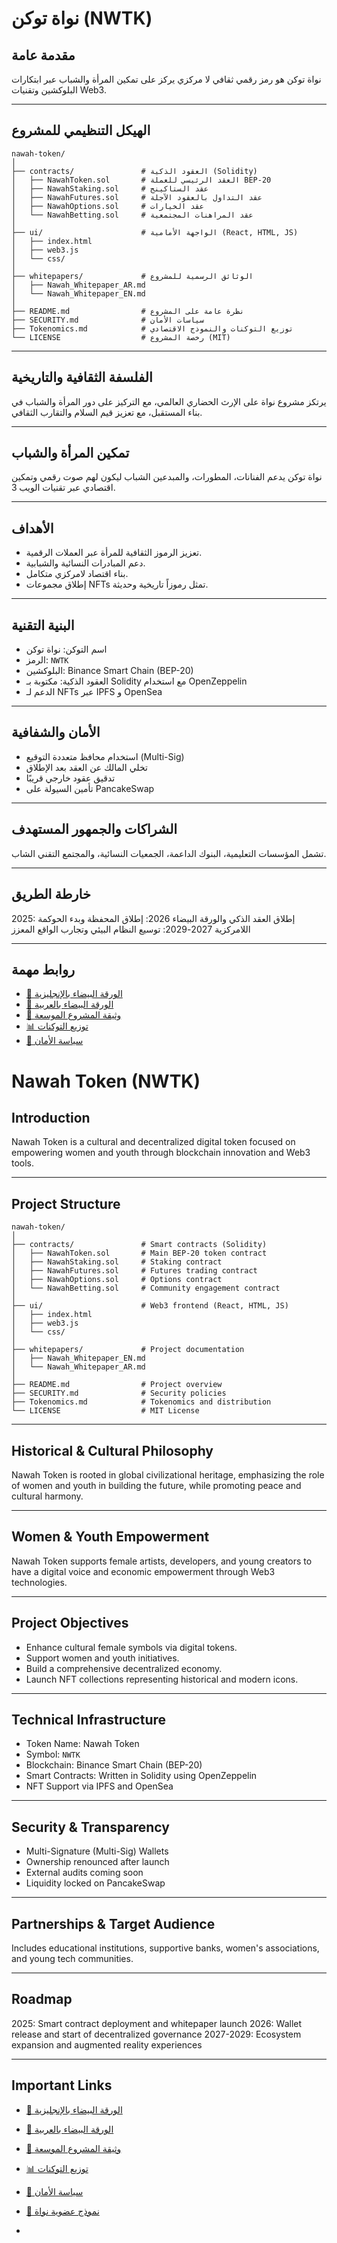 

# نواة توكن (NWTK)

## مقدمة عامة

نواة توكن هو رمز رقمي ثقافي لا مركزي يركز على تمكين المرأة والشباب عبر ابتكارات البلوكشين وتقنيات  Web3.

---

## الهيكل التنظيمي للمشروع

```plaintext
nawah-token/
│
├── contracts/               # العقود الذكية (Solidity)
│   ├── NawahToken.sol       # العقد الرئيسي للعملة BEP-20
│   ├── NawahStaking.sol     # عقد الستاكينج
│   ├── NawahFutures.sol     # عقد التداول بالعقود الآجلة
│   ├── NawahOptions.sol     # عقد الخيارات
│   └── NawahBetting.sol     # عقد المراهنات المجتمعية
│
├── ui/                      # الواجهة الأمامية (React, HTML, JS)
│   ├── index.html
│   ├── web3.js
│   └── css/
│
├── whitepapers/             # الوثائق الرسمية للمشروع
│   ├── Nawah_Whitepaper_AR.md
│   └── Nawah_Whitepaper_EN.md
│
├── README.md                # نظرة عامة على المشروع
├── SECURITY.md              # سياسات الأمان
├── Tokenomics.md            # توزيع التوكنات والنموذج الاقتصادي
└── LICENSE                  # رخصة المشروع (MIT)
````

---

## الفلسفة الثقافية والتاريخية

يرتكز مشروع نواة على الإرث الحضاري العالمي، مع التركيز على دور المرأة والشباب في بناء المستقبل، مع تعزيز قيم السلام والتقارب الثقافي.

---

## تمكين المرأة والشباب

نواة توكن يدعم الفنانات، المطورات، والمبدعين الشباب ليكون لهم صوت رقمي وتمكين اقتصادي عبر تقنيات الويب 3.

---

## الأهداف

* تعزيز الرموز الثقافية للمرأة عبر العملات الرقمية.
* دعم المبادرات النسائية والشبابية.
* بناء اقتصاد لامركزي متكامل.
* إطلاق مجموعات NFTs تمثل رموزاً تاريخية وحديثة.

---

## البنية التقنية

* اسم التوكن: نواة توكن
* الرمز: `NWTK`
* البلوكشين: Binance Smart Chain (BEP-20)
* العقود الذكية: مكتوبة بـ Solidity مع استخدام OpenZeppelin
* الدعم لـ NFTs عبر IPFS و OpenSea

---

## الأمان والشفافية

* استخدام محافظ متعددة التوقيع (Multi-Sig)
* تخلي المالك عن العقد بعد الإطلاق
* تدقيق عقود خارجي قريبًا
* تأمين السيولة على PancakeSwap

---

## الشراكات والجمهور المستهدف

تشمل المؤسسات التعليمية، البنوك الداعمة، الجمعيات النسائية، والمجتمع التقني الشاب.

---

## خارطة الطريق

2025: إطلاق العقد الذكي والورقة البيضاء
2026: إطلاق المحفظة وبدء الحوكمة اللامركزية
2027-2029: توسيع النظام البيئي وتجارب الواقع المعزز

---

## روابط مهمة

- [📘 الورقة البيضاء بالإنجليزية](./whitepapers/Nawah_Whitepaper_EN_Final_Updated.md)
- [📙 الورقة البيضاء بالعربية](./whitepapers/Nawah_Whitepaper_AR.md)
- [📜 وثيقة المشروع الموسعة](./docs/Nawah_Project_Overview_AR.md)
- [📊 توزيع التوكنات](./Tokenomics.md)
- [🔐 سياسة الأمان](./SECURITY.md)


# Nawah Token (NWTK)

## Introduction

Nawah Token is a cultural and decentralized digital token focused on empowering women and youth through blockchain innovation and Web3 tools.

---

## Project Structure

```plaintext
nawah-token/
│
├── contracts/               # Smart contracts (Solidity)
│   ├── NawahToken.sol       # Main BEP-20 token contract
│   ├── NawahStaking.sol     # Staking contract
│   ├── NawahFutures.sol     # Futures trading contract
│   ├── NawahOptions.sol     # Options contract
│   └── NawahBetting.sol     # Community engagement contract
│
├── ui/                      # Web3 frontend (React, HTML, JS)
│   ├── index.html
│   ├── web3.js
│   └── css/
│
├── whitepapers/             # Project documentation
│   ├── Nawah_Whitepaper_EN.md
│   └── Nawah_Whitepaper_AR.md
│
├── README.md                # Project overview
├── SECURITY.md              # Security policies
├── Tokenomics.md            # Tokenomics and distribution
└── LICENSE                  # MIT License
```

---

## Historical & Cultural Philosophy

Nawah Token is rooted in global civilizational heritage, emphasizing the role of women and youth in building the future, while promoting peace and cultural harmony.

---

## Women & Youth Empowerment

Nawah Token supports female artists, developers, and young creators to have a digital voice and economic empowerment through Web3 technologies.

---

## Project Objectives

* Enhance cultural female symbols via digital tokens.
* Support women and youth initiatives.
* Build a comprehensive decentralized economy.
* Launch NFT collections representing historical and modern icons.

---

## Technical Infrastructure

* Token Name: Nawah Token
* Symbol: `NWTK`
* Blockchain: Binance Smart Chain (BEP-20)
* Smart Contracts: Written in Solidity using OpenZeppelin
* NFT Support via IPFS and OpenSea

---

## Security & Transparency

* Multi-Signature (Multi-Sig) Wallets
* Ownership renounced after launch
* External audits coming soon
* Liquidity locked on PancakeSwap

---

## Partnerships & Target Audience

Includes educational institutions, supportive banks, women's associations, and young tech communities.

---

## Roadmap

2025: Smart contract deployment and whitepaper launch
2026: Wallet release and start of decentralized governance
2027-2029: Ecosystem expansion and augmented reality experiences

---

## Important Links

- [📘 الورقة البيضاء بالإنجليزية](./whitepapers/Nawah_Whitepaper_EN_Final_Updated.md)
- [📙 الورقة البيضاء بالعربية](./whitepapers/Nawah_Whitepaper_AR.md)
- [📜 وثيقة المشروع الموسعة](./docs/Nawah_Project_Overview_AR.md)
- [📊 توزيع التوكنات](./Tokenomics.md)
- [🔐 سياسة الأمان](./SECURITY.md)

- [📄 نموذج عضوية نواة](https://github.com/nawahtkui/nawah-token-ui/blob/main/nawah_membership_form.json)


-

